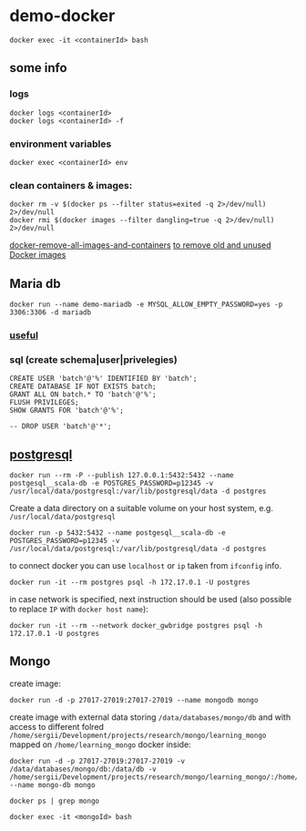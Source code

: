 # demo-docker

    docker exec -it <containerId> bash

## some info
### logs
    docker logs <containerId>
    docker logs <containerId> -f
### environment variables
    docker exec <containerId> env
### clean containers & images:

    docker rm -v $(docker ps --filter status=exited -q 2>/dev/null) 2>/dev/null
    docker rmi $(docker images --filter dangling=true -q 2>/dev/null) 2>/dev/null
    
[docker-remove-all-images-and-containers](docker-remove-all-images-and-containershttps://techoverflow.net/2013/10/22/docker-remove-all-images-and-containers/)
[to remove old and unused Docker images](https://stackoverflow.com/a/32723127/5728095)

## Maria db

    docker run --name demo-mariadb -e MYSQL_ALLOW_EMPTY_PASSWORD=yes -p 3306:3306 -d mariadb
    
### [useful](https://hub.docker.com/r/mysql/mysql-server)

### sql (create schema|user|privelegies)
    
	CREATE USER 'batch'@'%' IDENTIFIED BY 'batch';
	CREATE DATABASE IF NOT EXISTS batch;
	GRANT ALL ON batch.* TO 'batch'@'%';
	FLUSH PRIVILEGES;
	SHOW GRANTS FOR 'batch'@'%';
    
    -- DROP USER 'batch'@'*';

## [postgresql](https://hub.docker.com/_/postgres)


    docker run --rm -P --publish 127.0.0.1:5432:5432 --name postgesql__scala-db -e POSTGRES_PASSWORD=p12345 -v /usr/local/data/postgresql:/var/lib/postgresql/data -d postgres

Create a data directory on a suitable volume on your host system, e.g. `/usr/local/data/postgresql`

    docker run -p 5432:5432 --name postgesql__scala-db -e POSTGRES_PASSWORD=p12345 -v /usr/local/data/postgresql:/var/lib/postgresql/data -d postgres

to connect docker you can use `localhost` or `ip` taken from `ifconfig` info.

    docker run -it --rm postgres psql -h 172.17.0.1 -U postgres

in case network is specified, next instruction should be used (also possible to replace `IP` with `docker host name`):

    docker run -it --rm --network docker_gwbridge postgres psql -h 172.17.0.1 -U postgres

## Mongo

create image:

    docker run -d -p 27017-27019:27017-27019 --name mongodb mongo

create image with external data storing `/data/databases/mongo/db` and with access to different folred `/home/sergii/Development/projects/research/mongo/learning_mongo` mapped on `/home/learning_mongo` docker inside:

    docker run -d -p 27017-27019:27017-27019 -v /data/databases/mongo/db:/data/db -v /home/sergii/Development/projects/research/mongo/learning_mongo/:/home/learning_mongo --name mongo-db mongo

    docker ps | grep mongo
    
    docker exec -it <mongoId> bash

